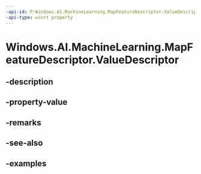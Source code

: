 ```yaml
---
-api-id: P:Windows.AI.MachineLearning.MapFeatureDescriptor.ValueDescriptor
-api-type: winrt property
---
```


<!-- Property syntax.
public ILearningModelFeatureDescriptor ValueDescriptor { get; }
-->

# Windows.AI.MachineLearning.MapFeatureDescriptor.ValueDescriptor

## -description

## -property-value

## -remarks

## -see-also

## -examples

